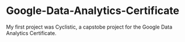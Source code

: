 # Google-Data-Analytics-Certificate
My first project was Cyclistic, a capstobe project for the Google Data Analytics Certificate. 

